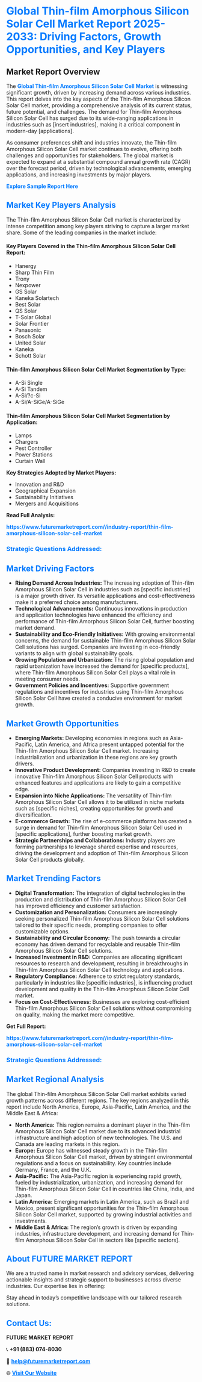 <h1 style="color: #007BFF;">Global Thin-film Amorphous Silicon Solar Cell Market Report 2025-2033: Driving Factors, Growth Opportunities, and Key Players</h1>

<section id="overview">
<h2>Market Report Overview</h2>
<p>The <a href="https://www.futuremarketreport.com//industry-report/thin-film-amorphous-silicon-solar-cell-market" style="color: #007BFF; text-decoration: none;"><strong>Global Thin-film Amorphous Silicon Solar Cell Market</strong></a> is witnessing significant growth, driven by increasing demand across various industries. This report delves into the key aspects of the Thin-film Amorphous Silicon Solar Cell market, providing a comprehensive analysis of its current status, future potential, and challenges. The demand for Thin-film Amorphous Silicon Solar Cell has surged due to its wide-ranging applications in industries such as [insert industries], making it a critical component in modern-day [applications].</p>
<p>As consumer preferences shift and industries innovate, the Thin-film Amorphous Silicon Solar Cell market continues to evolve, offering both challenges and opportunities for stakeholders. The global market is expected to expand at a substantial compound annual growth rate (CAGR) over the forecast period, driven by technological advancements, emerging applications, and increasing investments by major players.</p>
</section>

<section id="overview">
<p><a href="https://www.futuremarketreport.com//request-sample/reportId=52060" style="color: #007BFF; text-decoration: none;"><strong>Explore Sample Report Here</strong></a></p>
</section>

<section id="key-players">
<h2 style="color: #007BFF;">Market Key Players Analysis</h2>
<p>The Thin-film Amorphous Silicon Solar Cell market is characterized by intense competition among key players striving to capture a larger market share. Some of the leading companies in the market include:</p>
<h4>Key Players Covered in the Thin-film Amorphous Silicon Solar Cell Report:</h4>
<ul><li>Hanergy</li><li>Sharp Thin Film</li><li>Trony</li><li>Nexpower</li><li>GS Solar</li><li>Kaneka Solartech</li><li>Best Solar</li><li>QS Solar</li><li>T-Solar Global</li><li>Solar Frontier</li><li>Panasonic</li><li>Bosch Solar</li><li>United Solar</li><li>Kaneka</li><li>Schott Solar</li></ul>
<h4>Thin-film Amorphous Silicon Solar Cell Market Segmentation by Type:</h4>
<ul><li>A-Si Single</li><li>A-Si Tandem</li><li>A-Si/?c-Si</li><li>A-Si/A-SiGe/A-SiGe</li></ul>

<h4>Thin-film Amorphous Silicon Solar Cell Market Segmentation by Application:</h4>
<ul><li>Lamps</li><li>Chargers</li><li>Pest Controller</li><li>Power Stations</li><li>Curtain Wall</li></ul>
<p><strong>Key Strategies Adopted by Market Players:</strong></p>
<ul>
<li>Innovation and R&D</li>
<li>Geographical Expansion</li>
<li>Sustainability Initiatives</li>
<li>Mergers and Acquisitions</li>
</ul>
</section>

<section>
<p><strong>Read Full Analysis: </strong></p><a href="https://www.futuremarketreport.com//industry-report/thin-film-amorphous-silicon-solar-cell-market" style="color: #007BFF; text-decoration: none;"><strong>https://www.futuremarketreport.com//industry-report/thin-film-amorphous-silicon-solar-cell-market</strong></a>
<h3 style="color: #007BFF;">Strategic Questions Addressed:</h3>
</section>

<section id="driving-factors">
<h2 style="color: #007BFF;">Market Driving Factors</h2>
<ul>
<li><strong>Rising Demand Across Industries:</strong> The increasing adoption of Thin-film Amorphous Silicon Solar Cell in industries such as [specific industries] is a major growth driver. Its versatile applications and cost-effectiveness make it a preferred choice among manufacturers.</li>
<li><strong>Technological Advancements:</strong> Continuous innovations in production and application technologies have enhanced the efficiency and performance of Thin-film Amorphous Silicon Solar Cell, further boosting market demand.</li>
<li><strong>Sustainability and Eco-Friendly Initiatives:</strong> With growing environmental concerns, the demand for sustainable Thin-film Amorphous Silicon Solar Cell solutions has surged. Companies are investing in eco-friendly variants to align with global sustainability goals.</li>
<li><strong>Growing Population and Urbanization:</strong> The rising global population and rapid urbanization have increased the demand for [specific products], where Thin-film Amorphous Silicon Solar Cell plays a vital role in meeting consumer needs.</li>
<li><strong>Government Policies and Incentives:</strong> Supportive government regulations and incentives for industries using Thin-film Amorphous Silicon Solar Cell have created a conducive environment for market growth.</li>
</ul>
</section>

<section id="growth-opportunities">
<h2 style="color: #007BFF;">Market Growth Opportunities</h2>
<ul>
<li><strong>Emerging Markets:</strong> Developing economies in regions such as Asia-Pacific, Latin America, and Africa present untapped potential for the Thin-film Amorphous Silicon Solar Cell market. Increasing industrialization and urbanization in these regions are key growth drivers.</li>
<li><strong>Innovative Product Development:</strong> Companies investing in R&D to create innovative Thin-film Amorphous Silicon Solar Cell products with enhanced features and applications are likely to gain a competitive edge.</li>
<li><strong>Expansion into Niche Applications:</strong> The versatility of Thin-film Amorphous Silicon Solar Cell allows it to be utilized in niche markets such as [specific niches], creating opportunities for growth and diversification.</li>
<li><strong>E-commerce Growth:</strong> The rise of e-commerce platforms has created a surge in demand for Thin-film Amorphous Silicon Solar Cell used in [specific applications], further boosting market growth.</li>
<li><strong>Strategic Partnerships and Collaborations:</strong> Industry players are forming partnerships to leverage shared expertise and resources, driving the development and adoption of Thin-film Amorphous Silicon Solar Cell products globally.</li>
</ul>
</section>

<section id="trending-factors">
<h2 style="color: #007BFF;">Market Trending Factors</h2>
<ul>
<li><strong>Digital Transformation:</strong> The integration of digital technologies in the production and distribution of Thin-film Amorphous Silicon Solar Cell has improved efficiency and customer satisfaction.</li>
<li><strong>Customization and Personalization:</strong> Consumers are increasingly seeking personalized Thin-film Amorphous Silicon Solar Cell solutions tailored to their specific needs, prompting companies to offer customizable options.</li>
<li><strong>Sustainability and Circular Economy:</strong> The push towards a circular economy has driven demand for recyclable and reusable Thin-film Amorphous Silicon Solar Cell solutions.</li>
<li><strong>Increased Investment in R&D:</strong> Companies are allocating significant resources to research and development, resulting in breakthroughs in Thin-film Amorphous Silicon Solar Cell technology and applications.</li>
<li><strong>Regulatory Compliance:</strong> Adherence to strict regulatory standards, particularly in industries like [specific industries], is influencing product development and quality in the Thin-film Amorphous Silicon Solar Cell market.</li>
<li><strong>Focus on Cost-Effectiveness:</strong> Businesses are exploring cost-efficient Thin-film Amorphous Silicon Solar Cell solutions without compromising on quality, making the market more competitive.</li>
</ul>
</section>

<section>
<p><strong>Get Full Report: </strong></p><a href="https://www.futuremarketreport.com//industry-report/thin-film-amorphous-silicon-solar-cell-market" style="color: #007BFF; text-decoration: none;"><strong>https://www.futuremarketreport.com//industry-report/thin-film-amorphous-silicon-solar-cell-market</strong></a>
<h3 style="color: #007BFF;">Strategic Questions Addressed:</h3>
</section>


<section id="regional-analysis">
<h2 style="color: #007BFF;">Market Regional Analysis</h2>
<p>The global Thin-film Amorphous Silicon Solar Cell market exhibits varied growth patterns across different regions. The key regions analyzed in this report include North America, Europe, Asia-Pacific, Latin America, and the Middle East & Africa:</p>
<ul>
<li><strong>North America:</strong> This region remains a dominant player in the Thin-film Amorphous Silicon Solar Cell market due to its advanced industrial infrastructure and high adoption of new technologies. The U.S. and Canada are leading markets in this region.</li>
<li><strong>Europe:</strong> Europe has witnessed steady growth in the Thin-film Amorphous Silicon Solar Cell market, driven by stringent environmental regulations and a focus on sustainability. Key countries include Germany, France, and the U.K.</li>
<li><strong>Asia-Pacific:</strong> The Asia-Pacific region is experiencing rapid growth, fueled by industrialization, urbanization, and increasing demand for Thin-film Amorphous Silicon Solar Cell in countries like China, India, and Japan.</li>
<li><strong>Latin America:</strong> Emerging markets in Latin America, such as Brazil and Mexico, present significant opportunities for the Thin-film Amorphous Silicon Solar Cell market, supported by growing industrial activities and investments.</li>
<li><strong>Middle East & Africa:</strong> The region’s growth is driven by expanding industries, infrastructure development, and increasing demand for Thin-film Amorphous Silicon Solar Cell in sectors like [specific sectors].</li>
</ul>
</section>

<footer>
<h2 style="color: #007BFF;">About FUTURE MARKET REPORT</h2>
<p>We are a trusted name in market research and advisory services, delivering actionable insights and strategic support to businesses across diverse industries. Our expertise lies in offering:</p>

<p>Stay ahead in today’s competitive landscape with our tailored research solutions.</p>

<h2 style="color: #007BFF;">Contact Us:</h2>
<p><strong>FUTURE MARKET REPORT</strong></p>
<p>📞 <strong>+91 (883) 074-8030</strong></p>
<p>📧 <strong><a href="mailto:help@futuremarketreport.com" style="color: #007BFF;">help@futuremarketreport.com</a></strong></p>
<p>🌐 <strong><a href="https://www.futuremarketreport.com/" style="color: #007BFF;">Visit Our Website</a></strong></p>
</footer>